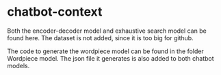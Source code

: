 # chatbot-context

Both the encoder-decoder model and exhaustive search model can be found here. The dataset is not added, since it is too big for github. 

The code to generate the wordpiece model can be found in the folder Wordpiece model. The json file it generates is also added to both chatbot models.
